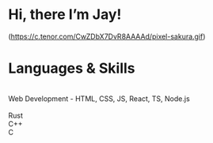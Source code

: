# Hi, there I’m Jay! 

(https://c.tenor.com/CwZDbX7DvR8AAAAd/pixel-sakura.gif)

###### 


<h1>Languages & Skills</h1>
<br/>
     Web Development - HTML, CSS, JS, React, TS, Node.js
<br/>
<br/>
     Rust
   <br/>
     C++
  <br/>
   C
  <br/>
   

                
